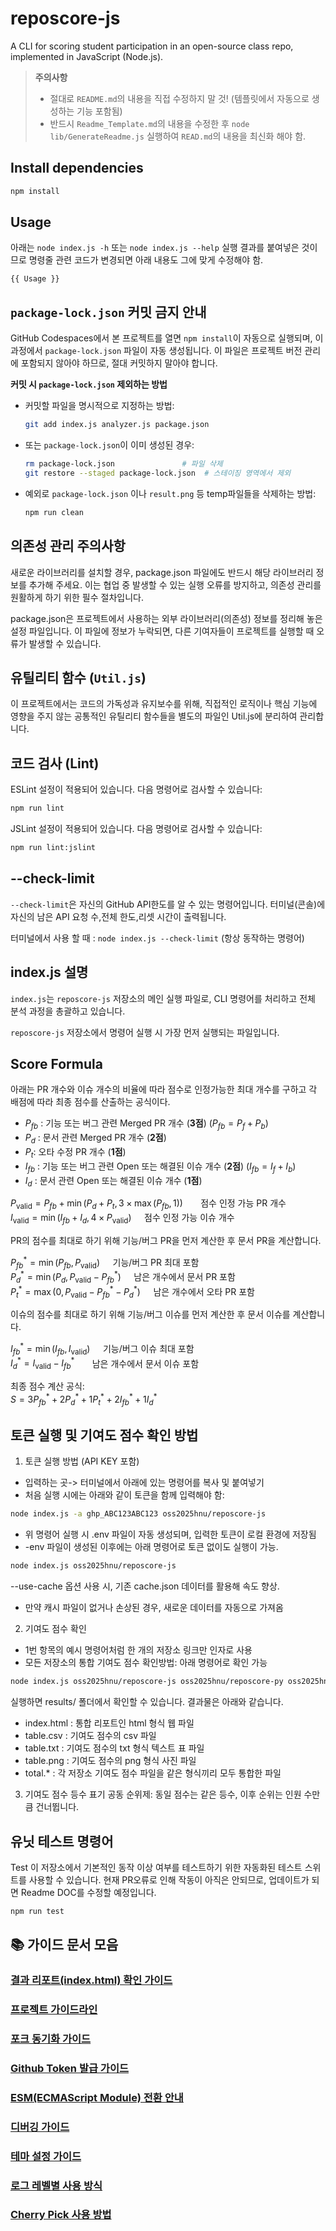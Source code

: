 # reposcore-js
A CLI for scoring student participation in an open-source class repo, implemented in JavaScript (Node.js).

>
> **주의사항**
> - 절대로 `README.md`의 내용을 직접 수정하지 말 것! (템플릿에서 자동으로 생성하는 기능 포함됨)
> - 반드시 `Readme_Template.md`의 내용을 수정한 후 `node lib/GenerateReadme.js` 실행하여 `READ.md`의 내용을 최신화 해야 함.
>

## Install dependencies
```bash
npm install
```

## Usage
아래는 `node index.js -h` 또는 `node index.js --help` 실행 결과를 붙여넣은 것이므로
명령줄 관련 코드가 변경되면 아래 내용도 그에 맞게 수정해야 함.

```
{{ Usage }}
```
## `package-lock.json` 커밋 금지 안내
GitHub Codespaces에서 본 프로젝트를 열면 `npm install`이 자동으로 실행되며, 이 과정에서 `package-lock.json` 파일이 자동 생성됩니다.
이 파일은 프로젝트 버전 관리에 포함되지 않아야 하므로, 절대 커밋하지 말아야 합니다.

**커밋 시 `package-lock.json` 제외하는 방법**

- 커밋할 파일을 명시적으로 지정하는 방법:

    ```bash
    git add index.js analyzer.js package.json
    ```
- 또는 `package-lock.json`이 이미 생성된 경우:

    ```bash
    rm package-lock.json               # 파일 삭제
    git restore --staged package-lock.json  # 스테이징 영역에서 제외
    ```
- 예외로 `package-lock.json` 이나 `result.png` 등 temp파일들을 삭제하는 방법:
    
    ```bash
    npm run clean
    ```

## 의존성 관리 주의사항
새로운 라이브러리를 설치할 경우, package.json 파일에도 반드시 해당 라이브러리 정보를 추가해 주세요.
이는 협업 중 발생할 수 있는 실행 오류를 방지하고, 의존성 관리를 원활하게 하기 위한 필수 절차입니다.

package.json은 프로젝트에서 사용하는 외부 라이브러리(의존성) 정보를 정리해 놓은 설정 파일입니다.
이 파일에 정보가 누락되면, 다른 기여자들이 프로젝트를 실행할 때 오류가 발생할 수 있습니다.

## 유틸리티 함수 (`Util.js`)
이 프로젝트에서는 코드의 가독성과 유지보수를 위해, 직접적인 로직이나 핵심 기능에 영향을 주지 않는 공통적인 유틸리티 함수들을 별도의 파일인 Util.js에 분리하여 관리합니다.

## 코드 검사 (Lint)

ESLint 설정이 적용되어 있습니다. 다음 명령어로 검사할 수 있습니다:

```bash
npm run lint
```

JSLint 설정이 적용되어 있습니다. 다음 명령어로 검사할 수 있습니다:

```bash
npm run lint:jslint
```

## --check-limit
`--check-limit`은 자신의 GitHub API한도를 알 수 있는 명령어입니다. 터미널(콘솔)에 자신의 남은 API 요청 수,전체 한도,리셋 시간이 출력됩니다.

터미널에서 사용 할 때 : `node index.js --check-limit` (항상 동작하는 명령어)

## index.js 설명

`index.js`는 `reposcore-js` 저장소의 메인 실행 파일로, CLI 명령어를 처리하고 전체 분석 과정을 총괄하고 있습니다.

`reposcore-js` 저장소에서 명령어 실행 시 가장 먼저 실행되는 파일입니다.


## Score Formula
아래는 PR 개수와 이슈 개수의 비율에 따라 점수로 인정가능한 최대 개수를 구하고 각 배점에 따라 최종 점수를 산출하는 공식이다.

- $P_{fb}$ : 기능 또는 버그 관련 Merged PR 개수 (**3점**) ($P_{fb} = P_f + P_b$)  
- $P_d$ : 문서 관련 Merged PR 개수 (**2점**)  
- $P_t$: 오타 수정 PR 개수 (**1점**)  
- $I_{fb}$ : 기능 또는 버그 관련 Open 또는 해결된 이슈 개수 (**2점**) ($I_{fb} = I_f + I_b$)  
- $I_d$ : 문서 관련 Open 또는 해결된 이슈 개수 (**1점**)

$P_{\text{valid}} = P_{fb} + \min(P_d+P_t, 3 \times \max(P_{fb},1)) ~~\quad$ 점수 인정 가능 PR 개수\
$I_{\text{valid}} = \min(I_{fb} + I_d, 4 \times P_{\text{valid}}) \quad$ 점수 인정 가능 이슈 개수

PR의 점수를 최대로 하기 위해 기능/버그 PR을 먼저 계산한 후 문서 PR을 계산합니다.

$P_{fb}^* = \min(P_{fb}, P_{\text{valid}}) \quad$ 기능/버그 PR 최대 포함\
$P_d^* = \min(P_d, P_{\text{valid}} - P_{fb}^* ) \quad$ 남은 개수에서 문서 PR 포함\
$P_t^* = \max(0, P_{\text{valid}} - P_{fb}^* - P_d^*)\quad$ 남은 개수에서 오타 PR 포함

이슈의 점수를 최대로 하기 위해 기능/버그 이슈를 먼저 계산한 후 문서 이슈를 계산합니다.

$I_{fb}^* = \min(I_{fb}, I_{\text{valid}}) \quad$ 기능/버그 이슈 최대 포함\
$I_d^* = I_{\text{valid}} - I_{fb}^* ~~\quad$ 남은 개수에서 문서 이슈 포함

최종 점수 계산 공식:\
$S = 3P_{fb}^* + 2P_d^* + 1P_t^* + 2I_{fb}^* + 1I_d^*$

## 토큰 실행 및 기여도 점수 확인 방법

1. 토큰 실행 방법 (API KEY 포함)
- 입력하는 곳-> 터미널에서 아래에 있는 명령어를 복사 및 붙여넣기
- 처음 실행 시에는 아래와 같이 토큰을 함께 입력해야 함:
```bash
node index.js -a ghp_ABC123ABC123 oss2025hnu/reposcore-js 
```
- 위 명령어 실행 시 .env 파일이 자동 생성되며, 입력한 토큰이 로컬 환경에 저장됨
- -env 파일이 생성된 이후에는 아래 명령어로 토큰 없이도 실행이 가능.

```bash
node index.js oss2025hnu/reposcore-js
```
--use-cache 옵션 사용 시, 기존 cache.json 데이터를 활용해 속도 향상.

- 만약 캐시 파일이 없거나 손상된 경우, 새로운 데이터를 자동으로 가져옴

2. 기여도 점수 확인
- 1번 항목의 예시 명령어처럼 한 개의 저장소 링크만 인자로 사용
- 모든 저장소의 통합 기여도 점수 확인방법: 아래 명령어로 확인 가능

```bash
node index.js oss2025hnu/reposcore-js oss2025hnu/reposcore-py oss2025hnu/reposcore-cs
```

실행하면 results/ 폴더에서 확인할 수 있습니다. 결과물은 아래와 같습니다.
- index.html : 통합 리포트인 html 형식 웹 파일
- table.csv : 기여도 점수의 csv 파일
- table.txt : 기여도 점수의 txt 형식 텍스트 표 파일
- table.png : 기여도 점수의 png 형식 사진 파일
- total.* : 각 저장소 기여도 점수 파일을 같은 형식끼리 모두 통합한 파일

3. 기여도 점수 등수 표기
공동 순위제: 동일 점수는 같은 등수, 이후 순위는 인원 수만큼 건너뜁니다.


## 유닛 테스트 명령어
Test
이 저장소에서 기본적인 동작 이상 여부를 테스트하기 위한 자동화된 테스트 스위트를 사용할 수 있습니다.
현재 PR오류로 인해 작동이 아직은 안되므로, 업데이트가 되면 Readme DOC를 수정할 예정입니다.

```bash
npm run test
```
## 📚 가이드 문서 모음

### [결과 리포트(index.html) 확인 가이드](docs/view_results_guide.md)

### [프로젝트 가이드라인](docs/project_guidelines.md)

### [포크 동기화 가이드](docs/fork_sync_guide.md)

### [Github Token 발급 가이드](docs/token_guide.md)

### [ESM(ECMAScript Module) 전환 안내](docs/esm_guide.md)

### [디버깅 가이드](docs/debug_guide.md)

### [테마 설정 가이드](docs/theme_guide.md)

### [로그 레벨별 사용 방식](docs/logging_guide.md)

### [Cherry Pick 사용 방법](docs/cherry-pick_guide.md)
